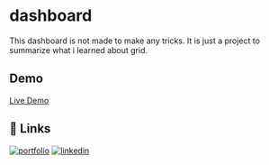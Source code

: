# dashboard
This dashboard is not made to make any tricks. It is just a project to summarize what i learned about grid.
## Demo

<a href="https://aaxtrox.github.io/dashboard/">Live Demo</a>

## 🔗 Links
[![portfolio](https://img.shields.io/badge/my_portfolio-000?style=for-the-badge&logo=ko-fi&logoColor=white)](https://github.com/Aaxtrox)
[![linkedin](https://img.shields.io/badge/linkedin-0A66C2?style=for-the-badge&logo=linkedin&logoColor=white)](https://www.linkedin.com/in/pawel-wojciechowski-908996260/)